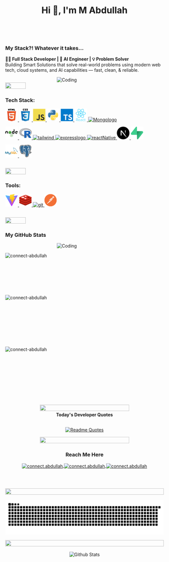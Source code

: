 <!-- ========================= -->
<!--         HEADING          -->
<!-- ========================= -->
<h1 align="center">Hi 👋, I'm M Abdullah</h1>

<br><br><br>

<!-- ========================= -->
<!--        ABOUT ME          -->
<!-- ========================= -->
<h3 align="left">My Stack?! Whatever it takes...</h3>

<p align="left">
  <strong>🧑‍💻 Full Stack Developer | 🧠 AI Engineer | 💡 Problem Solver</strong> <br>
  Building Smart Solutions that solve real-world problems using modern web tech, cloud systems, and AI capabilities — fast, clean, & reliable.
</p>




<!-- Right-side GIF for coding -->
<img align="right" alt="Coding" width="340" src="https://i.pinimg.com/originals/81/17/8b/81178b47a8598f0c81c4799f2cdd4057.gif">

<br>

<!-- ========================= -->
<!--  LANGUAGES & FRAMEWORKS  -->
<!-- ========================= -->
<img src="https://i.imgur.com/dBaSKWF.gif" height="20" width="36%">
<h3 align="left">Tech Stack:</h3>

<!-- === LANGUAGES ROW 1 === -->
<p align="left"> 
	<!-- HTML Icon -->
	<a href="https://www.w3.org/html/" target="_blank" rel="noreferrer"> 
		<img src="https://raw.githubusercontent.com/devicons/devicon/master/icons/html5/html5-original-wordmark.svg" alt="html5" width="40" height="40"/> 
	</a> 
	<!-- CSS Icon -->
	<a href="https://www.w3schools.com/css/" target="_blank" rel="noreferrer"> 
		<img src="https://raw.githubusercontent.com/devicons/devicon/master/icons/css3/css3-original-wordmark.svg" alt="css3" width="40" height="40"/> 
	</a>  
	<!-- JavaScript Icon -->
	<a href="https://developer.mozilla.org/en-US/docs/Web/JavaScript" target="_blank" rel="noreferrer"> 
		<img src="https://raw.githubusercontent.com/devicons/devicon/master/icons/javascript/javascript-original.svg" alt="javascript" width="40" height="40"/> 
	</a>
	<!-- Python Icon -->
	<a href="https://www.python.org" target="_blank" rel="noreferrer"> 
		<img src="https://raw.githubusercontent.com/devicons/devicon/master/icons/python/python-original.svg" alt="python" width="40" height="40"/> 
	</a> 
	<!-- TypeScript Icon -->
	<a href="https://www.typescriptlang.org/" target="_blank" rel="noreferrer"> 
		<img src="https://github.com/devicons/devicon/blob/master/icons/typescript/typescript-original.svg" alt="tsLogo" width="40" height="40"/> 
	</a>
	<!-- React Icon -->
	<a href="https://reactjs.org/" target="_blank" rel="noreferrer"> 
		<img src="https://raw.githubusercontent.com/devicons/devicon/master/icons/react/react-original-wordmark.svg" alt="react" width="40" height="40"/> 
	</a> 
	<!-- MongoDB Icon -->
	<a href="https://www.w3schools.com/mongodb/" target="_blank" rel="noreferrer"> 
		<img src="https://img.icons8.com/?size=100&id=74402&format=png&color=000000" alt="Mongologo" width="40" height="40"/> 
	</a>
</p>

<!-- === LANGUAGES ROW 2 === -->
<p align="left"> 
	<!-- Node JS Icon -->
	<a href="https://www.w3schools.com/nodejs/default.asp" target="_blank" rel="noreferrer"> 
		<img src="https://github.com/devicons/devicon/blob/master/icons/nodejs/nodejs-original-wordmark.svg" alt="nodeJS" width="40" height="40"/> 
	</a>
	<!-- R Icon -->
	<a href="https://www.w3schools.com/r/" target="_blank" rel="noreferrer"> 
		<img src="https://github.com/devicons/devicon/blob/master/icons/r/r-original.svg" alt="Rlogo" width="40" height="40"/> 
	</a>
	<!-- Tailwind CSS -->
	<a href="https://tailwindcss.com/" target="_blank" rel="noreferrer"> 
		<img src="https://www.vectorlogo.zone/logos/tailwindcss/tailwindcss-icon.svg" alt="tailwind" width="40" height="40"/> 
	</a> 
	<!-- ExpressJS Icon -->
	<a href="https://expressjs.com/" target="_blank" rel="noreferrer"> 
		<img src="https://adware-technologies.s3.amazonaws.com/uploads/technology/thumbnail/20/express-js.png" alt="expresslogo" width="40" height="40"/> 
	</a>
	<!-- React Native -->
	<a href="https://reactnative.dev/" target="_blank" rel="noreferrer"> 
		<img src="https://www.ncodetechnologies.com/images/icons/react-native-icn(512x512).png" alt="reactNative" width="40" height="40"/> 
	</a>
	<!-- NEXT.JS Icon -->
	<a href="https://nextjs.org/" target="_blank" rel="noreferrer"> 
		<img src="https://github.com/devicons/devicon/blob/master/icons/nextjs/nextjs-original.svg" alt="NextJS" width="40" height="40"/> 
	</a>
	<!-- Supabase Icon -->
	<a href="https://supabase.com/" target="_blank" rel="noreferrer"> 
		<img src="https://github.com/devicons/devicon/blob/master/icons/supabase/supabase-original.svg" alt="Supabase" width="40" height="40"/> 
	</a>
</p>

<!-- === LANGUAGES ROW 3 === -->
<p align="left"> 
	<!-- MySQL Icon -->
	<a href="https://www.w3schools.com/sql/" target="_blank" rel="noreferrer"> 
		<img src="https://github.com/devicons/devicon/blob/master/icons/mysql/mysql-original-wordmark.svg" alt="MySQL" width="40" height="40"/> 
	</a>
	<!-- PostgreSQL Icon -->
	<a href="https://www.postgresql.org/" target="_blank" rel="noreferrer"> 
		<img src="https://github.com/devicons/devicon/blob/master/icons/postgresql/postgresql-original.svg" alt="PostgresSQL" width="40" height="40"/> 
	</a>
</p>

<br>

<!-- ========================= -->
<!--          TOOLS           -->
<!-- ========================= -->
<img src="https://i.imgur.com/dBaSKWF.gif" height="20" width="36%">
<h3 align="left">Tools:</h3>

<!-- Tools icons -->
<p align="left"> 
	<!-- ViteJS Icon -->
	<a href="https://vite.dev/" target="_blank" rel="noreferrer"> 
		<img src="https://github.com/devicons/devicon/blob/master/icons/vitejs/vitejs-original.svg" alt="vitelogo" width="40" height="40"/> 
	</a>
	<!-- Redis Icon -->
	<a href="https://redis.io/" target="_blank" rel="noreferrer"> 
		<img src="https://github.com/devicons/devicon/blob/master/icons/redis/redis-original.svg" alt="RedisLogo" width="40" height="40"/> 
	</a>
	<!-- Git Icon -->
	<a href="https://git-scm.com/" target="_blank" rel="noreferrer"> 
		<img src="https://www.vectorlogo.zone/logos/git-scm/git-scm-icon.svg" alt="git" width="40" height="40"/> 
	</a>
	<!-- Postman Icon -->
	<a href="https://www.postman.com/" target="_blank" rel="noreferrer"> 
		<img src="https://github.com/devicons/devicon/blob/master/icons/postman/postman-original.svg" alt="PostMan" width="40" height="40"/> 
	</a>
</p>

<br>

<!-- ========================= -->
<!--       GITHUB STATS       -->
<!-- ========================= -->
<img src="https://i.imgur.com/dBaSKWF.gif" height="20" width="36%">
<h3>My GitHub Stats</h3>

<!-- Right CAT gif -->
<img align="right" alt="Coding" width="340" src="https://cdn.dribbble.com/users/1277312/screenshots/14733298/media/39b1045e593737587dd60e42c8422d1f.gif" >
<br>

<!-- Language chart -->
<p>
	<img align="left" src="https://github-readme-stats.vercel.app/api/top-langs?username=connect-abdullah&show_icons=true&theme=dark&locale=en&layout=compact" alt="connect-abdullah" />
</p>

<br><br><br><br><br><br><br>

<!-- Main GitHub stats -->
<p>
	&nbsp;<img align="left" src="https://github-readme-stats.vercel.app/api?username=connect-abdullah&show_icons=true&theme=dark&locale=en&hide=stars,issues" alt="connect-abdullah" />
</p>

<br><br><br><br><br><br><br>

<!-- Streak stats -->
<p>
	<img align="left" src="https://github-readme-streak-stats.herokuapp.com?user=connect-abdullah&theme=dark&border_radius=2&date_format=j%20M%5B%20Y%5D" alt="connect-abdullah" />
</p>

<br><br><br><br><br><br><br><br><br><br>

<!-- ========================= -->
<!--     DEVELOPER QUOTES     -->
<!-- ========================= -->
<div align="center"> 
	<img src="https://i.imgur.com/dBaSKWF.gif" height="20" width="75%"> 
</div>
<div align="center">
  <strong>Today's Developer Quotes</strong>
  <br></br>

  [![Readme Quotes](https://quotes-github-readme.vercel.app/api?type=horizontal&theme=swift&border=true)](https://github.com/piyushsuthar/github-readme-quotes)
</div>

<!-- ========================= -->
<!--        CONTACT ME        -->
<!-- ========================= -->
<div align="center"> 
	<img src="https://i.imgur.com/dBaSKWF.gif" height="20" width="75%"> 
</div>
<h3 align="center">Reach Me Here</h3>
<p align="center">
	<!-- LinkedIn -->
	<a href="https://www.linkedin.com/in/mabdullahriaz2005/" target="blank">
		<img align="center" src="https://raw.githubusercontent.com/rahuldkjain/github-profile-readme-generator/master/src/images/icons/Social/linked-in-alt.svg" alt="connect.abdullah" height="30" width="40" />
	</a>
	<!-- Email -->
	<a href="mailto:insights.abdullah@gmail.com" target="blank">
		<img align="center" src="https://img.icons8.com/?size=100&id=qyRpAggnV0zH&format=png&color=000000" alt="connect.abdullah" height="40" width="40" />
	</a> 
	<!-- Discord -->
	<a href="https://discord.com/users/connect.abdullah" target="blank">
		<img align="center" src="https://img.icons8.com/?size=100&id=30998&format=png&color=000000" alt="connect.abdullah" height="40" width="40" />
	</a> 
</p>

<br></br>

<!-- ========================= -->
<!--     CONTRIBUTION ART     -->
<!-- ========================= -->
<img src="https://i.imgur.com/dBaSKWF.gif" height="20" width="100%">

<!-- Snake contribution graph -->
<p align = "center">
	<img src = "https://github.com/7oSkaaa/7oSkaaa/blob/output/github-contribution-grid-snake-dark.svg" alt = "Snake Game"/>
</p>

<!-- Bottom RGB Light -->
<img src="https://i.imgur.com/dBaSKWF.gif" height="20" width="100%">

<!-- Footer SVG -->
<p align="center">
	<img src="https://raw.githubusercontent.com/mayhemantt/mayhemantt/Update/svg/Bottom.svg" alt="Github Stats" />
</p>

<!-- Last Updated Timestamp -->
<!-- Last Edited on: 29/12/2024 -->
